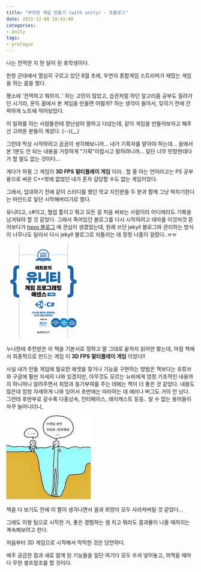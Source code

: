 ```yaml
---
title: "무작정 게임 만들기 (with unity) - 프롤로그"
date: 2022-12-08 19:43:00
categories:
- Unity
tags:
- prologue
---
```


나는 전역한 지 한 달이 된 휴학생이다.

<!-- more -->

한창 군대에서 열심히 구르고 있던 8월 초에, 우연히 종합게임 스트리머가 재밌는 게임을 하는 꿈을 꿨다.

평소에 '전역하고 뭐하지..' 하는 고민이 많았고, 습관처럼 하던 알고리즘 공부도 질려가던 시기라, 문득 꿈에서 본 게임을 만들면 어떨까? 하는 생각이 들어서, 잊히기 전에 간략하게 노트에 적어놨었다.

이 일화를 아는 사람들한테 장난삼아 말하고 다녔는데, 같이 게임을 만들어보자고 해주신 고마운 분들이 계셨다. (--)(__)

그런데 막상 시작하려고 곰곰이 생각해보니까... 내가 기획자를 맡아야 하는데... 꿈에서 본 1분도 안 되는 내용을 거창하게 "기획"이랍시고 말하려니까... 일단 너무 민망한데다가 할 말도 없는 것이다...

게다가 하필 그 게임이 **3D FPS 멀티플레이 게임** 이라.. 할 줄 아는 언어라고는 PS 공부용으로 써온 C++밖에 없었던 내가 혼자 감당할 수도 없는 게임이었다.

그래서, 입대하기 전에 같이 스터디를 했던 학교 지인분들 두 분과 함께 그냥 박치기한다는 마인드로 일단 시작해버리기로 했다.

유니티고, c#이고, 협업 툴이고 뭐고 모든 걸 처음 써보는 사람이라 어디에라도 기록을 남겨둬야 할 것 같았다. 그래서 죽어있던 블로그를 다시 시작하려고 테마를 이것저것 뜯어보다가 [hexo 블로그](https://theme-next.js.org/) 에 관심이 생겼었는데, 원래 쓰던 jekyll 블로그와 관리하는 방식이 너무나도 달라서 다시 jekyll 블로그로 되돌리는 데 장정 나흘이 걸렸다..ㅠㅠ



![unitybook](\assets\images\2022-12-08\unitybook.png)

누나한테 추천받은 이 책을 기본서로 정하고 말 그대로 끝까지 읽어만 봤는데, 마침 책에서 최종적으로 만드는 게임 이 **3D FPS 멀티플레이 게임** 이었다!! 

사실 내가 만들 게임에 필요한 에셋을 찾거나 기능을 구현하는 방법은 책보다는 유튜브와 구글에 훨씬 자세히 나와 있겠지만, 아무것도 모르는 뉴비에게 엄청 기초적인 내용까지 하나하나 알려주면서 희망과 동기부여를 주는 데에는 책이 더 좋은 것 같았다. 내용도 많은데 엄청 자세하게 나와 있어서 초반에는 따라하는 데 에러나 버그도 거의 안 났다. 그런데 후반부로 갈수록 다중상속, 인터페이스, 레이캐스트 등등.. 알 수 없는 용어들이 자꾸 늘어나더니,  

![bb](\assets\images\2022-12-08\bb.jpg)

책을 다 보기도 전에 이 짤이 생각나면서 꿈과 희망이 모두 사라져버릴 것 같았다...



그래도 이왕 팀으로 시작한 거, 좋은 경험하는 셈 치고 뭐라도 결과물이 나올 때까지는 계속해보려고 한다.

처음부터 3D 게임으로 시작해서 막막한 것은 당연하다.

매주 궁금한 점과 새로 알게 된 기능들을 일단 여기다 모두 쑤셔 넣어놓고, 까먹을 때마다 무한 셀프참조를 할 것이다.

